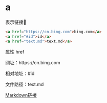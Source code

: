 # a

表示链接🔗

```HTML
<a href="https://cn.bing.com">bing.com</a>
<a href="#id">id</a>
<a href="text.md">text.md</a>
```

<procedure type="choices">
属性
<step>
href
</step>
<p>网址：https://cn.bing.com</p>
<p>相对地址：#id</p>
<p>文件路径：text.md</p>
</procedure>

<seealso>
    <category ref="related">
        <a href="链接.md">Markdown链接</a>
    </category>
</seealso>